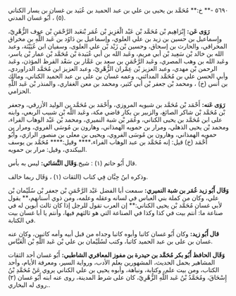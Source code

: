 ٥٦٩٠ -** خ:** مُحَمَّد بن يحيى بن علي بن عبد الحميد بن عُبَيد بن غسان بن يسار الكناني (٥) ، أَبُو غسان المدني.

**رَوَى عَن:** إِبْرَاهِيم بْن مُحَمَّد بْن عَبْد الْعَزِيزِ بْن عُمَر بْنعَبد الرَّحْمَنِ بْن عوف الزُّهْرِيّ، وإِسماعيل بن حسين بن زيد بن علي العلوي، وإسماعيل بن دَاوُد بن عَبد اللَّهِ بن مخراق المخراقي، والحارث بن إسحاق، وحسين بْن زَيْد بْن علي العلوى، وسفيان ابن عُيَيْنَة، وعبد الله بن خالد بْن سَعِيد بْن أبي مريم، وعَبد الله بن أبي عُبَيدة بْن مُحَمَّد بْن عمار بْن ياسر، وعَبد الله بن وهب المصري، وعَبد الرَّحْمَنِ بن سعد بن عَمَّار بن سَعْد القرظ المؤذن، وعَبد الرحمن بْن مهدي، وعبد العزيز بْن عِمْران الزُّهْرِيّ، وعبد العزيز ابن مُحَمَّد الدراوردي، وأبي الحسن علي بن مُحَمَّد المدائني، وعمه غسان بن على بن عبد الحميد الكناني، ومالك بن أنس (خ) ، ومحمد بْن جعفر بْن أبي كثير، ومحمد بن معن الغفاري، والمنذر بْن عَبد اللَّهِ الحزامي.

**رَوَى عَنه:** أَحْمَد بْن مُحَمَّد بن شبويه المروزي، وأَحْمَد بن مُحَمَّد بن الوليد الأزرقي، وجعفر بْن مُحَمَّد بْن شاكر الصائغ، والزبير بن بكار قاضي مكة، وعَبد اللَّه بْن شبيب الربعي، وابنه على ابن مُحَمَّد بن يحيى الكناني، وعُمَر بْن شبة النميري، ومحمد بْن عَبْد الوهاب الفراء، ومحمد بْن يحيى الذهلي، ومرار بن حمويه الهمذاني، وهارون بن مُوسَى الفروي، ومرار بن حمويه الهمذاني، وهارون بن مُوسَى الفروي، ويحيى بن معلى بن منصور الرازي، وأَبُو أَحْمَد (خ) قيل: إنه مُحَمَّد بن عبد الوهاب الفراء،**** وقيل:**** مُحَمَّد بن يوسف البيكندي، وقيل: مرار بن حمويه.

قال أَبُو حاتم (١) : شيخ.**وَقَال النَّسَائي:** ليس به بأس.

وذكره ابنُ حِبَّان فِي كتاب (الثقات (١) ، وَقَال ربما خالف.

**وَقَال أَبُو زيد عُمَر بن شبة النميري:** سمعت أبا الفضل عَبْد الرَّحْمَنِ بْن جعفر بْن سُلَيْمان بْن علي، وكان من كملة بني العباس في لسانه وعقله وعلمه، ومن ذوي أسنانهم،** يقول لأبي غسان مُحَمَّد بْن يحيى الكناني:** إن العرب تقول للرجل إذا كان ثالث أبوين له في صناعة ما: أنتم بيت في كذا وكذا في الصناعة التي هو ثالثهم فيها، وأنتم يا أبا غسان بيت في الكتابة.

**قال أَبُو زيد:** وكان أَبُو غسان كاتبا وأبوه كاتبا وجداه من قبل أبيه وأمه كاتبين، وكان عنه غسان بن على بن عبد الحميد كاتبا، وكتب لسُلَيْمان بن علي بْن عَبد اللَّهِ بْن الْعَبَّاس.

**وَقَال الحافظ أَبُو بكر مُحَمَّد بن حيدرة بن مفوز المعافري الشاطبي:** أَبُو غسان أحد الثقات المشاهير بحمل الحديث، المشهورين بعلم الأدب، ورواية السير، ومعرفة الأيام، وأحد الكتاب، ومن بيت علم، وكتابة، ونباهة، وأبوه يحيى بن علي الكناني يروي عَنْ مُحَمَّدِ بْنُ إِسْحَاقَ، ومُحَمَّدُ بْنُ عَبد اللَّهِ الزُّهْرِيّ، كان على شرط المدينة، روى عنه ابنه أَبُو غسان (٢) .روى له البخاري.